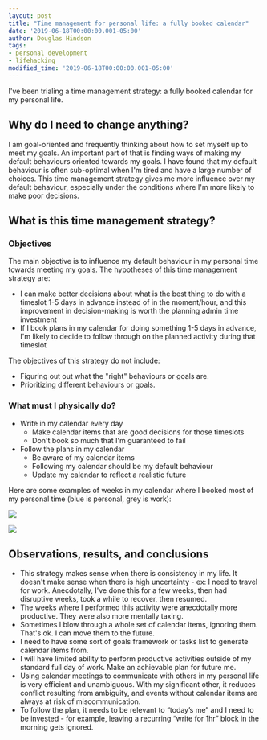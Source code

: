 ```yaml
---
layout: post
title: "Time management for personal life: a fully booked calendar"
date: '2019-06-18T00:00:00.001-05:00'
author: Douglas Hindson
tags: 
- personal development
- lifehacking
modified_time: '2019-06-18T00:00:00.001-05:00'
---
```


I've been trialing a time management strategy: a fully booked calendar for my personal life.

## Why do I need to change anything?

I am goal-oriented and frequently thinking about how to set myself up to meet my goals. An important part of that is finding ways of making my default behaviours oriented towards my goals. I have found that my default behaviour is often sub-optimal when I'm tired and have a large number of choices. This time management strategy gives me more influence over my default behaviour, especially under the conditions where I'm more likely to make poor decisions.

## What is this time management strategy?

### Objectives

The main objective is to influence my default behaviour in my personal time towards meeting my goals. The hypotheses of this time management strategy are: 
- I can make better decisions about what is the best thing to do with a timeslot 1-5 days in advance instead of in the moment/hour, and this improvement in decision-making is worth the planning admin time investment
- If I book plans in my calendar for doing something 1-5 days in advance, I'm likely to decide to follow through on the planned activity during that timeslot

The objectives of this strategy do not include:
- Figuring out out what the "right" behaviours or goals are.
- Prioritizing different behaviours or goals.

### What must I physically do?

- Write in my calendar every day
    - Make calendar items that are good decisions for those timeslots
    - Don't book so much that I'm guaranteed to fail 
- Follow the plans in my calendar
    - Be aware of my calendar items
    - Following my calendar should be my default behaviour
    - Update my calendar to reflect a realistic future

Here are some examples of weeks in my calendar where I booked most of my personal time (blue is personal, grey is work):

<img src="https://i.imgur.com/4XcLZsA.jpg" style="max-width: 1024px; max-height: 800px; width: auto; height: auto;"><br/>

<img src="https://i.imgur.com/hHQINAo.jpg" style="max-width: 1024px; max-height: 800px; width: auto; height: auto;"><br/>


## Observations, results, and conclusions

- This strategy makes sense when there is consistency in my life. It doesn't make sense when there is high uncertainty - ex: I need to travel for work. Anecdotally, I've done this for a few weeks, then had disruptive weeks, took a while to recover, then resumed.
- The weeks where I performed this activity were anecdotally more productive. They were also more mentally taxing.
- Sometimes I blow through a whole set of calendar items, ignoring them. That's ok. I can move them to the future.
- I need to have some sort of goals framework or tasks list to generate calendar items from.
- I will have limited ability to perform productive activities outside of my standard full day of work. Make an achievable plan for future me.
- Using calendar meetings to communicate with others in my personal life is very efficient and unambiguous. With my significant other, it reduces conflict resulting from ambiguity, and events without calendar items are always at risk of miscommunication.
- To follow the plan, it needs to be relevant to “today’s me” and I need to be invested - for example, leaving a recurring “write for 1hr” block in the morning gets ignored.